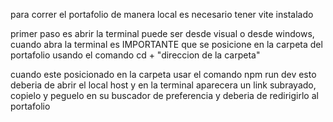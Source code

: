 para correr el portafolio de manera local es necesario tener vite instalado

primer paso es abrir la terminal puede ser desde visual o desde windows, cuando abra la terminal es IMPORTANTE que se posicione en la carpeta del portafolio usando el comando cd + "direccion de la carpeta"

cuando este posicionado en la carpeta usar el comando npm run dev esto deberia de abrir el local host y en la terminal aparecera un link subrayado, copielo y peguelo en su buscador de preferencia y deberia de redirigirlo al portafolio